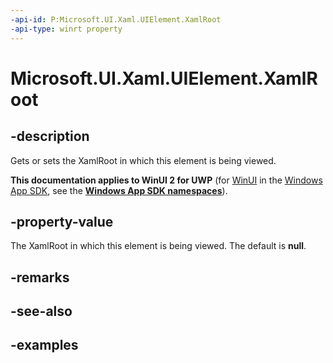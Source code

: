 ```yaml
---
-api-id: P:Microsoft.UI.Xaml.UIElement.XamlRoot
-api-type: winrt property
---
```


<!-- Property syntax.
public XamlRoot XamlRoot { get;  set; }
-->

# Microsoft.UI.Xaml.UIElement.XamlRoot

## -description

Gets or sets the XamlRoot in which this element is being viewed.

**This documentation applies to WinUI 2 for UWP** (for [WinUI](/windows/apps/winui/winui3/) in the [Windows App SDK](/windows/apps/windows-app-sdk/), see the **[Windows App SDK namespaces](/windows/windows-app-sdk/api/winrt/)**).

## -property-value

The XamlRoot in which this element is being viewed. The default is **null**.

## -remarks

## -see-also

## -examples

